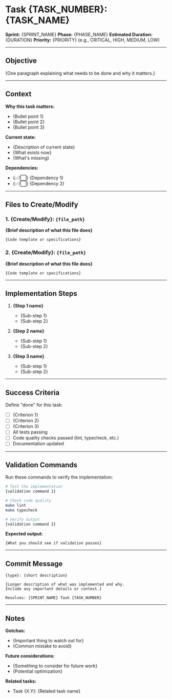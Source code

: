 # Task {TASK_NUMBER}: {TASK_NAME}

**Sprint:** {SPRINT_NAME}
**Phase:** {PHASE_NAME}
**Estimated Duration:** {DURATION}
**Priority:** {PRIORITY} (e.g., CRITICAL, HIGH, MEDIUM, LOW)

______________________________________________________________________

## Objective

{One paragraph explaining what needs to be done and why it matters.}

______________________________________________________________________

## Context

**Why this task matters:**

- {Bullet point 1}
- {Bullet point 2}
- {Bullet point 3}

**Current state:**

- {Description of current state}
- {What exists now}
- {What's missing}

**Dependencies:**

- {✅/⬜} {Dependency 1}
- {✅/⬜} {Dependency 2}

______________________________________________________________________

## Files to Create/Modify

### 1. {Create/Modify}: `{file_path}`

**{Brief description of what this file does}**

```{language}
{Code template or specifications}
```

### 2. {Create/Modify}: `{file_path}`

**{Brief description of what this file does}**

```{language}
{Code template or specifications}
```

______________________________________________________________________

## Implementation Steps

1. **{Step 1 name}**
   - {Sub-step 1}
   - {Sub-step 2}

2. **{Step 2 name}**
   - {Sub-step 1}
   - {Sub-step 2}

3. **{Step 3 name}**
   - {Sub-step 1}
   - {Sub-step 2}

______________________________________________________________________

## Success Criteria

Define "done" for this task:

- [ ] {Criterion 1}
- [ ] {Criterion 2}
- [ ] {Criterion 3}
- [ ] All tests passing
- [ ] Code quality checks passed (lint, typecheck, etc.)
- [ ] Documentation updated

______________________________________________________________________

## Validation Commands

Run these commands to verify the implementation:

```bash
# Test the implementation
{validation command 1}

# Check code quality
make lint
make typecheck

# Verify output
{validation command 2}
```

**Expected output:**

```
{What you should see if validation passes}
```

______________________________________________________________________

## Commit Message

```
{type}: {short description}

{Longer description of what was implemented and why.
Include any important details or context.}

Resolves: {SPRINT_NAME} Task {TASK_NUMBER}
```

______________________________________________________________________

## Notes

**Gotchas:**

- {Important thing to watch out for}
- {Common mistake to avoid}

**Future considerations:**

- {Something to consider for future work}
- {Potential optimization}

**Related tasks:**

- Task {X.Y}: {Related task name}
